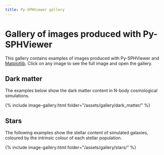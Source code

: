 ```yaml
---
title: Py-SPHViewer gallery
---
```


# Gallery of images produced with Py-SPHViewer


This gallery contains examples of images produced with Py-SPHViewer and [Matplotlib](https://matplotlib.org/). Click on any image to see the full image and open the gallery.

## Dark matter

The examples below show the dark matter content in N-body cosmological simulations.

{% include image-gallery.html folder="/assets/gallery/dark_matter/" %}


## Stars

The following examples show the stellar content of simulated galaxies, coloured by the intrinsic colour of each stellar population.


{% include image-gallery.html folder="/assets/gallery/stars/" %}


